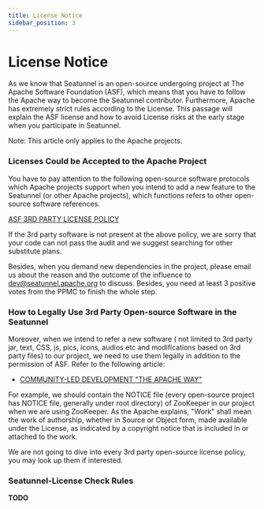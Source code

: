 ```yaml
---
title: License Notice
sidebar_position: 3
---
```


# License Notice

As we know that Seatunnel is an open-source undergoing project at The Apache Software Foundation (ASF), which means that you have to follow the Apache way to become the Seatunnel contributor. Furthermore, Apache has extremely strict rules according to the License. This passage will explain the ASF license and how to avoid License risks at the early stage when you participate in Seatunnel.

Note: This article only applies to the Apache projects.

### Licenses Could be Accepted to the Apache Project

You have to pay attention to the following open-source software protocols which Apache projects support when you intend to add a new feature to the Seatunnel (or other Apache projects), which functions refers to other open-source software references.

[ASF 3RD PARTY LICENSE POLICY](https://apache.org/legal/resolved.html)

If the 3rd party software is not present at the above policy, we are sorry that your code can not pass the audit and we suggest searching for other substitute plans.

Besides,  when you demand new dependencies in the project, please email us about the reason and the outcome of the influence to dev@seatunnel.apache.org to discuss. Besides, you need at least 3 positive votes from the PPMC to finish the whole step.

### How to Legally Use 3rd Party Open-source Software in the Seatunnel

Moreover, when we intend to refer a new software ( not limited to 3rd party jar, text, CSS, js, pics, icons, audios etc and modifications based on 3rd party files) to our project, we need to use them legally in addition to the permission of ASF. Refer to the following article:

* [COMMUNITY-LED DEVELOPMENT "THE APACHE WAY"](https://apache.org/dev/licensing-howto.html)


For example, we should contain the NOTICE file (every open-source project has NOTICE file, generally under root directory) of ZooKeeper in our project when we are using ZooKeeper. As the Apache explains, "Work" shall mean the work of authorship, whether in Source or Object form, made available under the License, as indicated by a copyright notice that is included in or attached to the work.

We are not going to dive into every 3rd party open-source license policy, you may look up them if interested.

### Seatunnel-License Check Rules

**TODO**
